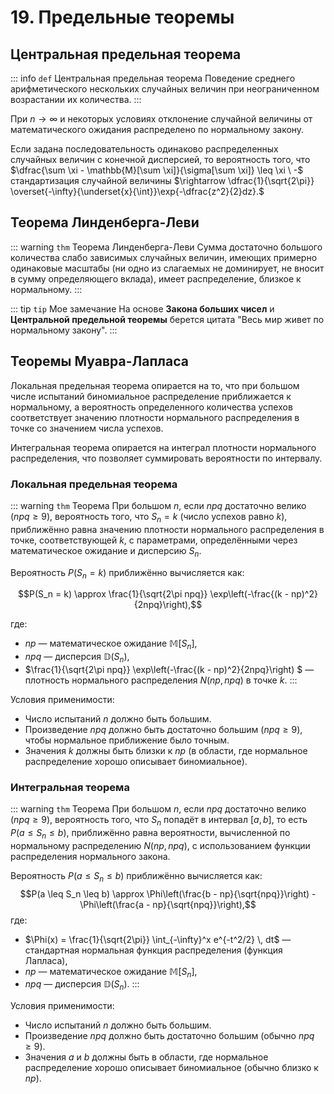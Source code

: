 # 19. Предельные теоремы

## Центральная предельная теорема

::: info `def` Центральная предельная теорема
Поведение среднего арифметического нескольких случайных величин при неограниченном возрастании их количества.
:::

При $n \rightarrow \infty$ и некоторых условиях отклонение случайной величины от математического ожидания распределено по нормальному закону.

Если задана последовательность одинаково распределенных случайных величин с конечной дисперсией, то вероятность того, что $\dfrac{\sum \xi - \mathbb{M}[\sum \xi]}{\sigma[\sum \xi]} \leq \xi \ -$ стандартизация случайной величины $\rightarrow \dfrac{1}{\sqrt{2\pi}} \overset{-\infty}{\underset{x}{\int}}\exp{-\dfrac{z^2}{2}dz}.$

## Теорема Линденберга-Леви

::: warning `thm` Теорема Линденберга-Леви
Сумма достаточно большого количества слабо зависимых случайных величин, имеющих примерно одинаковые масштабы (ни одно из слагаемых не доминирует, не вносит в сумму определяющего вклада), имеет распределение, близкое к нормальному.
:::

::: tip `tip` Мое замечание 
На основе **Закона больших чисел** и **Центральной предельной теоремы** берется цитата "Весь мир живет по нормальному закону".
:::

## Теоремы Муавра-Лапласа

Локальная предельная теорема опирается на то, что при большом числе испытаний биномиальное распределение приближается к нормальному, а вероятность определенного количества успехов соответствует значению плотности нормального распределения в точке со значением числа успехов.

Интегральная теорема опирается на интеграл плотности нормального распределения, что позволяет суммировать вероятности по интервалу.

### Локальная предельная теорема

::: warning `thm` Теорема
При большом $n$, если $npq$ достаточно велико ($npq \geq 9$), вероятность того, что $S_n = k$ (число успехов равно $k$), приближённо равна значению плотности нормального распределения в точке, соответствующей $k$, с параметрами, определёнными через математическое ожидание и дисперсию $S_n$.

Вероятность $P(S_n = k)$ приближённо вычисляется как:

$$P(S_n = k) \approx \frac{1}{\sqrt{2\pi npq}} \exp\left(-\frac{(k - np)^2}{2npq}\right),$$

где:
- $np$ — математическое ожидание $\mathbb{M}[S_n]$,
- $npq$ — дисперсия $\mathbb{D}(S_n)$,
- $\frac{1}{\sqrt{2\pi npq}} \exp\left(-\frac{(k - np)^2}{2npq}\right) $ — плотность нормального распределения $N(np, npq)$ в точке $k.$
:::

Условия применимости:
- Число испытаний $n$ должно быть большим.
- Произведение $npq$ должно быть достаточно большим ($npq \geq 9$), чтобы нормальное приближение было точным.
- Значения $k$ должны быть близки к $np$ (в области, где нормальное распределение хорошо описывает биномиальное).

### Интегральная теорема

::: warning `thm` Теорема
При большом $n$, если $npq$ достаточно велико ($npq \geq 9$), вероятность того, что $S_n$ попадёт в интервал $[a, b]$, то есть $P(a \leq S_n \leq b)$, приближённо равна вероятности, вычисленной по нормальному распределению $N(np, npq)$, с использованием функции распределения нормального закона.

Вероятность $P(a \leq S_n \leq b)$ приближённо вычисляется как:
$$P(a \leq S_n \leq b) \approx \Phi\left(\frac{b - np}{\sqrt{npq}}\right) - \Phi\left(\frac{a - np}{\sqrt{npq}}\right),$$
где:

- $\Phi(x) = \frac{1}{\sqrt{2\pi}} \int_{-\infty}^x e^{-t^2/2} \, dt$ — стандартная нормальная функция распределения (функция Лапласа),
- $np$ — математическое ожидание $\mathbb{M}[S_n]$,
- $npq$ — дисперсия $\mathbb{D}(S_n)$.
:::

Условия применимости:

- Число испытаний $n$ должно быть большим.
- Произведение $npq$ должно быть достаточно большим (обычно $npq \geq 9$).
- Значения $a$ и $b$ должны быть в области, где нормальное распределение хорошо описывает биномиальное (обычно близко к $np$).